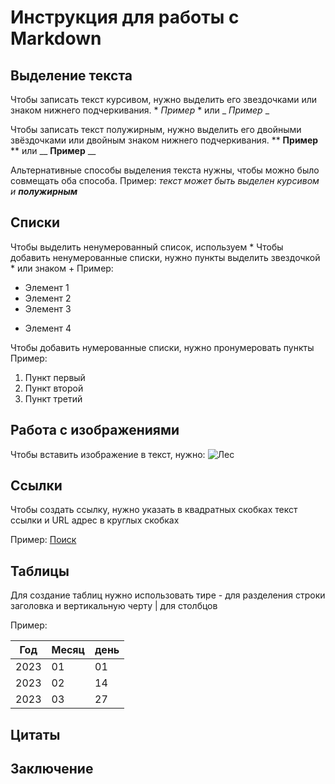 # Инструкция для работы с Markdown

## Выделение текста
Чтобы записать текст курсивом, нужно выделить его звездочками или знаком нижнего подчеркивания. * *Пример* * или _ _Пример_ _

Чтобы записать текст полужирным, нужно выделить его двойными звёздочками или двойным знаком нижнего подчеркивания. ** **Пример** ** или __ __Пример__ __

Альтернативные способы выделения текста нужны, чтобы можно было совмещать оба способа. Пример: _текст может быть выделен курсивом и **полужирным**_

## Списки
Чтобы выделить ненумерованный список, используем *
Чтобы добавить ненумерованные списки, нужно пункты выделить звездочкой * или знаком +
Пример:
* Элемент 1
* Элемент 2
* Элемент 3
+ Элемент 4

Чтобы добавить нумерованные списки, нужно пронумеровать пункты
Пример:
1. Пункт первый
2. Пункт второй
3. Пункт третий

## Работа с изображениями
Чтобы вставить изображение в текст, нужно:
![Лес](forest.jpg)

## Ссылки
Чтобы создать ссылку, нужно указать в квадратных скобках текст ссылки и URL адрес в круглых скобках

Пример: [Поиск](https://www.google.ru/)

## Таблицы
Для создание таблиц нужно использовать тире - для разделения строки заголовка и вертикальную черту | для столбцов

Пример:

Год | Месяц | день
----|-------|-----
2023|01     |01
2023|02     |14
2023|03     |27

## Цитаты

## Заключение
